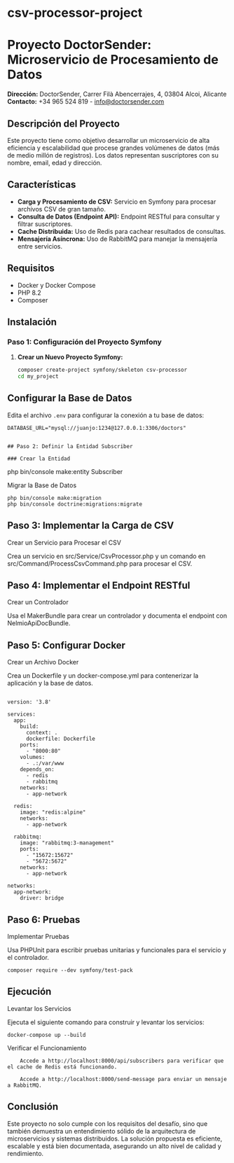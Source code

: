 # csv-processor-project

# Proyecto DoctorSender: Microservicio de Procesamiento de Datos

**Dirección:** DoctorSender, Carrer Filà Abencerrajes, 4, 03804 Alcoi, Alicante  
**Contacto:** +34 965 524 819 - info@doctorsender.com

## Descripción del Proyecto

Este proyecto tiene como objetivo desarrollar un microservicio de alta eficiencia y escalabilidad que procese grandes volúmenes de datos (más de medio millón de registros). Los datos representan suscriptores con su nombre, email, edad y dirección.

## Características

- **Carga y Procesamiento de CSV:** Servicio en Symfony para procesar archivos CSV de gran tamaño.
- **Consulta de Datos (Endpoint API):** Endpoint RESTful para consultar y filtrar suscriptores.
- **Cache Distribuida:** Uso de Redis para cachear resultados de consultas.
- **Mensajería Asíncrona:** Uso de RabbitMQ para manejar la mensajería entre servicios.

## Requisitos

- Docker y Docker Compose
- PHP 8.2
- Composer

## Instalación

### Paso 1: Configuración del Proyecto Symfony

1. **Crear un Nuevo Proyecto Symfony:**

   ```bash
   composer create-project symfony/skeleton csv-processor
   cd my_project


  ## Configurar la Base de Datos

Edita el archivo `.env` para configurar la conexión a tu base de datos:

```
DATABASE_URL="mysql://juanjo:1234@127.0.0.1:3306/doctors"


## Paso 2: Definir la Entidad Subscriber

### Crear la Entidad
```
php bin/console make:entity Subscriber

Migrar la Base de Datos

```
php bin/console make:migration
php bin/console doctrine:migrations:migrate
```
## Paso 3: Implementar la Carga de CSV
Crear un Servicio para Procesar el CSV

Crea un servicio en src/Service/CsvProcessor.php y un comando en src/Command/ProcessCsvCommand.php para procesar el CSV.
## Paso 4: Implementar el Endpoint RESTful
Crear un Controlador

Usa el MakerBundle para crear un controlador y documenta el endpoint con NelmioApiDocBundle.
## Paso 5: Configurar Docker
Crear un Archivo Docker

Crea un Dockerfile y un docker-compose.yml para contenerizar la aplicación y la base de datos.

```

version: '3.8'

services:
  app:
    build:
      context: .
      dockerfile: Dockerfile
    ports:
      - "8000:80"
    volumes:
      - .:/var/www
    depends_on:
      - redis
      - rabbitmq
    networks:
      - app-network

  redis:
    image: "redis:alpine"
    networks:
      - app-network

  rabbitmq:
    image: "rabbitmq:3-management"
    ports:
      - "15672:15672"
      - "5672:5672"
    networks:
      - app-network

networks:
  app-network:
    driver: bridge
```
## Paso 6: Pruebas
Implementar Pruebas

Usa PHPUnit para escribir pruebas unitarias y funcionales para el servicio y el controlador.


```
composer require --dev symfony/test-pack
```
## Ejecución
Levantar los Servicios

Ejecuta el siguiente comando para construir y levantar los servicios:

```
docker-compose up --build
```
Verificar el Funcionamiento
```
    Accede a http://localhost:8000/api/subscribers para verificar que el cache de Redis está funcionando.

    Accede a http://localhost:8000/send-message para enviar un mensaje a RabbitMQ.
```
## Conclusión

Este proyecto no solo cumple con los requisitos del desafío, sino que también demuestra un entendimiento sólido de la arquitectura de microservicios y sistemas distribuidos. La solución propuesta es eficiente, escalable y está bien documentada, asegurando un alto nivel de calidad y rendimiento.
